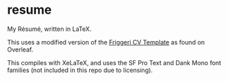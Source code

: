 # resume

My Résumé, written in LaTeX.

This uses a modified version of the [Friggeri CV Template](https://www.overleaf.com/latex/templates/friggeri-cv-template/hmnchbfmjgqh#.VzRFzFelQkM) as found on Overleaf.

This compiles with XeLaTeX, and uses the SF Pro Text and Dank Mono font families (not included in this repo due to licensing).
